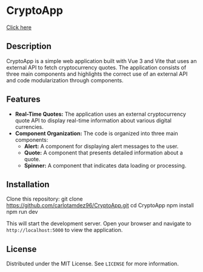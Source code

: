 
# CryptoApp
[Click here](https://carlotamdez96.github.io/cripto-vue/)

## Description
CryptoApp is a simple web application built with Vue 3 and Vite that uses an external API to fetch cryptocurrency quotes. The application consists of three main components and highlights the correct use of an external API and code modularization through components.

## Features
- **Real-Time Quotes:** The application uses an external cryptocurrency quote API to display real-time information about various digital currencies.
- **Component Organization:** The code is organized into three main components:
  - **Alert:** A component for displaying alert messages to the user.
  - **Quote:** A component that presents detailed information about a quote.
  - **Spinner:** A component that indicates data loading or processing.

## Installation
Clone this repository:
git clone https://github.com/carlotamdez96/CryptoApp.git 
cd CryptoApp npm install 
npm run dev

This will start the development server. Open your browser and navigate to `http://localhost:5000` to view the application.

## License
Distributed under the MIT License. See `LICENSE` for more information.
